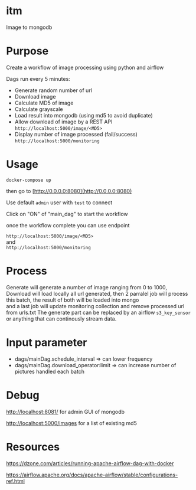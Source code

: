 # itm

Image to mongodb

# Purpose 

Create a workflow of image processing using python and airflow

Dags run every 5 minutes:
* Generate random number of url
* Download image
* Calculate MD5 of image
* Calculate grayscale
* Load result into mongodb (using md5 to avoid duplicate)
* Allow download of image by a REST API `http://localhost:5000/image/<MD5>`
* Display number of image processed (fail/success) `http://localhost:5000/monitoring`  

# Usage

`docker-compose up`

then go to [http://0.0.0.0:8080](http://0.0.0.0:8080)

Use default `admin` user with `test` to connect

Click on "ON" of "main_dag" to start the workflow

once the workflow complete you can use endpoint

`http://localhost:5000/image/<MD5>`  
and  
`http://localhost:5000/monitoring`

# Process

Generate will generate a number of image ranging from 0 to 1000, Download will load locally all url generated, then 2 parralel job will process this batch, the result of both will be loaded into mongo  
and a last job will update monitoring collection and remove processed url from urls.txt
The generate part can be replaced by an airflow `s3_key_sensor` or anything that can continously stream data. 
# Input parameter

* dags/mainDag.schedule_interval => can lower frequency
* dags/mainDag.download_operator:limit => can increase number of pictures handled each batch

# Debug

[http://localhost:8081/](http://localhost:8081/) for admin GUI of mongodb

[http://localhost:5000/images](http://localhost:5000/images) for a list of existing md5

# Resources

https://dzone.com/articles/running-apache-airflow-dag-with-docker

https://airflow.apache.org/docs/apache-airflow/stable/configurations-ref.html
